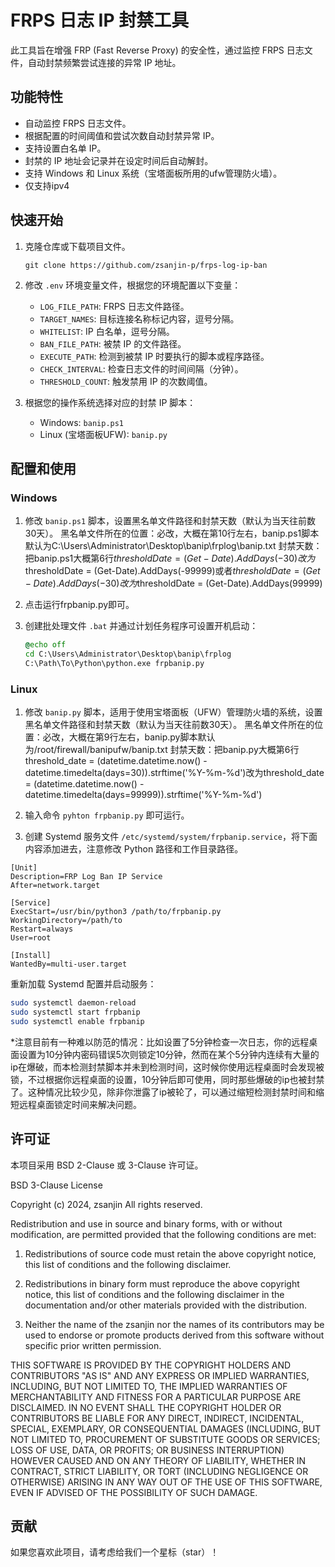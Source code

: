 
# FRPS 日志 IP 封禁工具

此工具旨在增强 FRP (Fast Reverse Proxy) 的安全性，通过监控 FRPS 日志文件，自动封禁频繁尝试连接的异常 IP 地址。

## 功能特性

- 自动监控 FRPS 日志文件。
- 根据配置的时间阈值和尝试次数自动封禁异常 IP。
- 支持设置白名单 IP。
- 封禁的 IP 地址会记录并在设定时间后自动解封。
- 支持 Windows 和 Linux 系统（宝塔面板所用的ufw管理防火墙）。
- 仅支持ipv4

## 快速开始

1. 克隆仓库或下载项目文件。
   ```
   git clone https://github.com/zsanjin-p/frps-log-ip-ban
   ```

2. 修改 `.env` 环境变量文件，根据您的环境配置以下变量：

   - `LOG_FILE_PATH`: FRPS 日志文件路径。
   - `TARGET_NAMES`: 目标连接名称标记内容，逗号分隔。
   - `WHITELIST`: IP 白名单，逗号分隔。
   - `BAN_FILE_PATH`: 被禁 IP 的文件路径。
   - `EXECUTE_PATH`: 检测到被禁 IP 时要执行的脚本或程序路径。
   - `CHECK_INTERVAL`: 检查日志文件的时间间隔（分钟）。
   - `THRESHOLD_COUNT`: 触发禁用 IP 的次数阈值。

3. 根据您的操作系统选择对应的封禁 IP 脚本：

   - Windows: `banip.ps1`
   - Linux (宝塔面板UFW): `banip.py`

## 配置和使用

### Windows

1. 修改 `banip.ps1` 脚本，设置黑名单文件路径和封禁天数（默认为当天往前数30天）。
黑名单文件所在的位置：必改，大概在第10行左右，banip.ps1脚本默认为C:\\Users\\Administrator\\Desktop\\banip\\frplog\\banip.txt
封禁天数：把banip.ps1大概第6行$thresholdDate = (Get-Date).AddDays(-30)改为$thresholdDate = (Get-Date).AddDays(-99999)或者$thresholdDate = (Get-Date).AddDays(-30)改为$thresholdDate = (Get-Date).AddDays(99999)

2. 点击运行frpbanip.py即可。

3. 创建批处理文件 `.bat` 并通过计划任务程序可设置开机启动：
   ```bat
   @echo off
   cd C:\Users\Administrator\Desktop\banip\frplog
   C:\Path\To\Python\python.exe frpbanip.py
   ```

### Linux

1. 修改 `banip.py` 脚本，适用于使用宝塔面板（UFW）管理防火墙的系统，设置黑名单文件路径和封禁天数（默认为当天往前数30天）。
黑名单文件所在的位置：必改，大概在第9行左右，banip.py脚本默认为/root/firewall/banipufw/banip.txt
封禁天数：把banip.py大概第6行threshold_date = (datetime.datetime.now() - datetime.timedelta(days=30)).strftime('%Y-%m-%d')改为threshold_date = (datetime.datetime.now() - datetime.timedelta(days=99999)).strftime('%Y-%m-%d')

2. 输入命令 `pyhton frpbanip.py` 即可运行。

3. 创建 Systemd 服务文件 `/etc/systemd/system/frpbanip.service`，将下面内容添加进去，注意修改 Python 路径和工作目录路径。

```
[Unit]
Description=FRP Log Ban IP Service
After=network.target

[Service]
ExecStart=/usr/bin/python3 /path/to/frpbanip.py
WorkingDirectory=/path/to
Restart=always
User=root

[Install]
WantedBy=multi-user.target
```


   重新加载 Systemd 配置并启动服务：
   ```bash
   sudo systemctl daemon-reload
   sudo systemctl start frpbanip
   sudo systemctl enable frpbanip
   ```


*注意目前有一种难以防范的情况：比如设置了5分钟检查一次日志，你的远程桌面设置为10分钟内密码错误5次则锁定10分钟，然而在某个5分钟内连续有大量的ip在爆破，而本检测封禁脚本并未到检测时间，这时候你使用远程桌面时会发现被锁，不过根据你远程桌面的设置，10分钟后即可使用，同时那些爆破的ip也被封禁了。这种情况比较少见，除非你泄露了ip被轮了，可以通过缩短检测封禁时间和缩短远程桌面锁定时间来解决问题。


## 许可证

本项目采用 BSD 2-Clause 或 3-Clause 许可证。

BSD 3-Clause License

Copyright (c) 2024, zsanjin
All rights reserved.

Redistribution and use in source and binary forms, with or without
modification, are permitted provided that the following conditions are met:

1. Redistributions of source code must retain the above copyright notice, this
   list of conditions and the following disclaimer.

2. Redistributions in binary form must reproduce the above copyright notice,
   this list of conditions and the following disclaimer in the documentation
   and/or other materials provided with the distribution.

3. Neither the name of the zsanjin nor the names of its contributors may be used
   to endorse or promote products derived from this software without specific
   prior written permission.

THIS SOFTWARE IS PROVIDED BY THE COPYRIGHT HOLDERS AND CONTRIBUTORS "AS IS"
AND ANY EXPRESS OR IMPLIED WARRANTIES, INCLUDING, BUT NOT LIMITED TO, THE
IMPLIED WARRANTIES OF MERCHANTABILITY AND FITNESS FOR A PARTICULAR PURPOSE ARE
DISCLAIMED. IN NO EVENT SHALL THE COPYRIGHT HOLDER OR CONTRIBUTORS BE LIABLE FOR
ANY DIRECT, INDIRECT, INCIDENTAL, SPECIAL, EXEMPLARY, OR CONSEQUENTIAL DAMAGES
(INCLUDING, BUT NOT LIMITED TO, PROCUREMENT OF SUBSTITUTE GOODS OR SERVICES;
LOSS OF USE, DATA, OR PROFITS; OR BUSINESS INTERRUPTION) HOWEVER CAUSED AND ON
ANY THEORY OF LIABILITY, WHETHER IN CONTRACT, STRICT LIABILITY, OR TORT
(INCLUDING NEGLIGENCE OR OTHERWISE) ARISING IN ANY WAY OUT OF THE USE OF THIS
SOFTWARE, EVEN IF ADVISED OF THE POSSIBILITY OF SUCH DAMAGE.


## 贡献

如果您喜欢此项目，请考虑给我们一个星标（star）！


